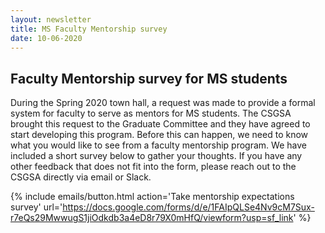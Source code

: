 ```yaml
---
layout: newsletter
title: MS Faculty Mentorship survey
date: 10-06-2020
---
```

## Faculty Mentorship survey for MS students

During the Spring 2020 town hall, a request was made to provide a formal system for faculty to serve as mentors for MS students. The CSGSA brought this request to the Graduate Committee and they have agreed to start developing this program. Before this can happen, we need to know what you would like to see from a faculty mentorship program. We have included a short survey below to gather your thoughts. If you have any other feedback that does not fit into the form, please reach out to the CSGSA directly via email or Slack.

{% include emails/button.html action='Take mentorship expectations survey' url='https://docs.google.com/forms/d/e/1FAIpQLSe4Nv9cM7Sux-r7eQs29MwwugS1jiOdkdb3a4eD8r79X0mHfQ/viewform?usp=sf_link' %}
